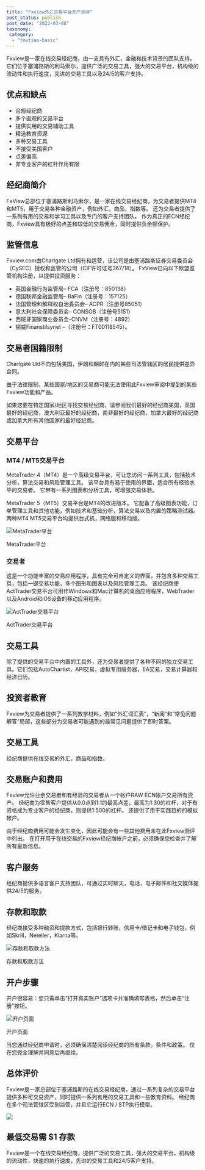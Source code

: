 ```yaml
---
title: "Fxview外汇交易平台开户测评"
post_status: publish
post_date: "2022-03-08"
taxonomy:
 category: 
  - "toutiao-basic"
---
```


Fxview是一家在线交易经纪商，由一支具有外汇，金融和技术背景的团队支持。 它们位于塞浦路斯的利马索尔，提供广泛的交易工具，强大的交易平台，机构级的流动性和执行速度，先进的交易工具以及24/5的客户支持。

## 优点和缺点
- 合规经纪商
- 多个直观的交易平台
- 提供实用的交易辅助工具
- 精选教育资源
- 多种交易工具
- 不接受美国客户
- 点差偏高
- 非专业客户的杠杆作用有限


## 经纪商简介

FxView总部位于塞浦路斯利马索尔，是一家在线交易经纪商，为交易者提供MT4和MT5，用于交易各种金融资产，例如外汇，商品，指数等。 还为交易者提供了一系列有用的交易和学习工具以及专门的客户支持团队。 作为真正的ECN经纪商，Fxview具有极好的点差和较低的交易佣金，同时提供负余额保护。

## 监管信息

Fxview.com由Charlgate Ltd拥有和运营，该公司是由塞浦路斯证券交易委员会（CySEC）授权和监管的公司（CIF许可证号367/18）。 FxView已向以下欧盟监管机构注册，以提供投资服务：
- 英国金融行为监管局– FCA（注册号：850138）
- 德国联邦金融监管局– BaFin（注册号：157125）
- 法国管理和解释权自治委员会– ACPR（注册号85051）
- 意大利社会保障委员会– CONSOB（注册号5151）
- 西班牙国家商业委员会-CNVM（注册号：4892）
- 挪威Finanstilsynet –（注册号：FT00118545）。

## 交易者国籍限制

Charlgate Ltd不向包括美国，伊朗和朝鲜在内的某些司法管辖区的居民提供差异合同。

由于法律限制，某些国家/地区的交易商可能无法使用此Fxview审阅中提到的某些Fxview功能和产品。

如果您要在特定国家/地区寻找交易经纪商，请参阅我们最好的经纪商美国，英国最好的经纪商，澳大利亚最好的经纪商，南非最好的经纪商，加拿大最好的经纪商或加拿大所有其他国家的最好经纪商。

## 交易平台

### MT4 / MT5交易平台

MetaTrader 4（MT4）是一个高级交易平台，可让您访问一系列工具，包括技术分析，算法交易和风险管理工具。 该平台具有易于使用的界面，适合所有经验水平的交易者。 它带有一系列图表和分析工具，可增强交易体验。

MetaTrader 5（MT5）交易平台是MT4的改进版本。 它配备了高级图表功能，订单管理工具和其他功能，例如技术和基础分析，算法交易以及内置的策略测试器。 两种MT4 MT5交易平台均提供台式机，网络版和移动版。

![MetaTrader平台](https://cdn.fendou.la/funstoutiao/2020/12/Fxview-Review-MetaTrader-Platforms-1024x542.png "MetaTrader平台")

MetaTrader平台

### 交易者

这是一个功能丰富的交易应用程序，具有完全可自定义的界面，并包含多种交易工具，包括一键交易功能，多个图形和图表以及风险管理工具。 该经纪商使ActTrader交易平台可用作Windows和Mac计算机的桌面应用程序，WebTrader以及Android和iOS设备的移动应用程序。

![ActTrader交易平台](https://cdn.fendou.la/funstoutiao/2020/12/Fxview-Review-ActTrader-Trading-Platform.jpg "ActTrader交易平台")

ActTrader交易平台

## 交易工具

除了提供的交易平台中内置的工具外，还为交易者提供了各种不同的独立交易工具。它们包括AutoChartist，API交易，虚拟专用服务器，EA交易，交易计算器和经济日历。

## 投资者教育

Fxview为交易者提供了一系列教学材料，例如“外汇词汇表”，“新闻”和“常见问题解答”局部，这些部分为交易者可能遇到的最常见问题提供了即时答案。

## 交易工具

经纪商提供在线交易的外汇，商品和指数。

## 交易账户和费用

Fxview允许业余交易者和有经验的交易者从一个帐户RAW ECN帐户交易所有资产。 经纪商为零售客户提供从0.0点到1:1的最高点差，最高为1:30的杠杆，对于有资格成为专业客户的经纪商，则提供1:500的杠杆。 还提供了用于实践目的的模拟帐户。

由于经纪商费用可能会发生变化，因此可能会有一些其他费用未在此Fxview测评中列出。 在打开用于在线交易的Fxview经纪商帐户之前，必须确保您检查并了解所有最新信息。

## 客户服务

经纪商提供多语言客户支持团队，可通过实时聊天，电话，电子邮件和社交媒体提供24/5的服务。

## 存款和取款

经纪商接受多种融资和提款方式，包括银行转账，信用卡/借记卡和电子钱包，例如Skrill，Neteller，Klarna等。

![存款和取款方法](https://cdn.fendou.la/funstoutiao/2020/12/Fxview-Review-Deposit-and-Withdrawal-Methods.jpg "存款和取款方法")

存款和取款方法

## 开户步骤

开户很容易：您只需单击“打开真实账户”选项卡并准确填写表格，然后单击“注册”按钮。

![开户页面](https://cdn.fendou.la/funstoutiao/2020/12/Fxview-Review-Account-Opening-Page.jpg "开户页面")

开户页面

当您通过经纪商申请时，必须确保清楚阅读经纪商的所有条款，条件和政策。 仅在您完全理解并同意后再继续。

## 总体评价

Fxview是一家总部位于塞浦路斯的在线交易经纪商，通过一系列复杂的交易平台提供多种可交易资产，同时提供一系列有用的交易工具和一些教育资料。 经纪商在多个司法管辖区受到监管，并且它运行ECN / STP执行模型。

![](https://cdn.fendou.la/funstoutiao/2020/12/Fxview-Logo.png)

## 最低交易需 $1 存款

Fxview是一个在线交易经纪商，提供广泛的交易工具，强大的交易平台，机构级的流动性，快速的执行速度，先进的交易工具和24/5客户支持。
